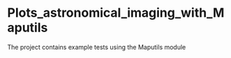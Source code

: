 # Plots_astronomical_imaging_with_Maputils
The project contains example tests using the Maputils module 
